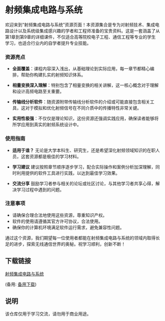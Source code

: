 # 射频集成电路与系统

欢迎来到“射频集成电路与系统”资源页面！本资源集合是专为对射频技术、集成电路设计以及系统级集成感兴趣的学者和工程师准备的宝贵资料。这是一套涵盖了从第1章到第9章的详细课件，不仅适合高等院校电子工程、通信工程等专业的学生学习，也适合行业内的自学者提升专业技能。

### 资源亮点

- **全面覆盖**：课程内容深入浅出，从基础理论到实际应用，每一章节都精心编排，帮助你构建扎实的射频知识体系。
  
- **相量变换深入理解**：特别包含了相量变换的相关讲解，这一核心概念对于理解和设计高频电路至关重要。
  
- **传输线分析软件**：随资源附带传输线分析软件的介绍或可能直接包含相关工具，这对于模拟和优化射频信号在不同介质中的传播特性非常关键。
  
- **实用性极强**：不仅仅是理论知识，这份资源还强调实践应用，确保读者能够将所学应用到真实的射频系统设计中。

### 使用指南

- **适用于谁？** 无论是大学本科生、研究生，还是希望深化射频领域知识的在职人员，这套资源都是极佳的学习材料。
  
- **学习建议** 建议按照章节顺序逐步学习，配合实际操作和案例分析加深理解，同时利用提供的软件工具进行实践，以达到最佳学习效果。
  
- **交流分享** 鼓励学习者参与相关的论坛或社区讨论，与其他学习者共享心得，解决学习过程中遇到的问题。

### 注意事项

- 请确保合理合法地使用这些资源，尊重知识产权。
- 软件的使用请遵循其官方许可协议，合法使用。
- 确保你的计算机环境满足软件运行需求，避免兼容性问题。

通过这个资源，我们期望每一位使用者都能在射频集成电路与系统的领域内取得长足的进步，探索无线通信世界的奥秘。祝学习顺利，创新不断！

## 下载链接
[射频集成电路与系统](https://pan.quark.cn/s/0f3ad2be3f23) 

(备用: [备用下载](https://pan.baidu.com/s/1YWcw2QDzGa3b5r0tKu9Npg?pwd=1234))

## 说明

该仓库仅用于学习交流，请勿用于商业用途。
